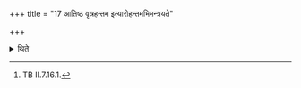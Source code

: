 +++
title = "17 आतिष्ठ वृत्रहन्तम इत्यारोहन्तमभिमन्त्रयते"

+++

<details><summary>थिते</summary>

17. (The chaplain) addresses him (the king) ascending upon the chariot with a tiṣṭha vr̥trahantamaḥ....[^1]  

[^1]: TB II.7.16.1. 
</details>
